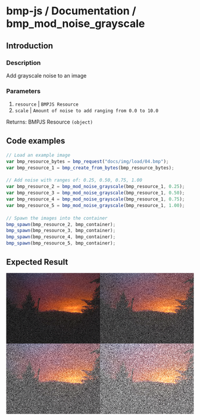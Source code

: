 # bmp-js / Documentation / bmp_mod_noise_grayscale
## Introduction

### Description

Add grayscale noise to an image

### Parameters

1. `resource` | `BMPJS Resource`
2. `scale` | `Amount of noise to add ranging from 0.0 to 10.0`

Returns: BMPJS Resource `(object)`

## Code examples

```js
// Load an example image
var bmp_resource_bytes = bmp_request("docs/img/load/04.bmp");
var bmp_resource_1 = bmp_create_from_bytes(bmp_resource_bytes);

// Add noise with ranges of: 0.25, 0.50, 0.75, 1.00
var bmp_resource_2 = bmp_mod_noise_grayscale(bmp_resource_1, 0.25);
var bmp_resource_3 = bmp_mod_noise_grayscale(bmp_resource_1, 0.50);
var bmp_resource_4 = bmp_mod_noise_grayscale(bmp_resource_1, 0.75);
var bmp_resource_5 = bmp_mod_noise_grayscale(bmp_resource_1, 1.00);

// Spawn the images into the container
bmp_spawn(bmp_resource_2, bmp_container);
bmp_spawn(bmp_resource_3, bmp_container);
bmp_spawn(bmp_resource_4, bmp_container);
bmp_spawn(bmp_resource_5, bmp_container);
```

## Expected Result

![expected-result](./img/017.png)
